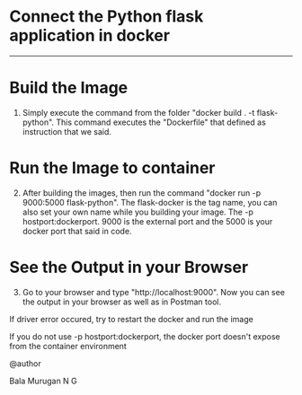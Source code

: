 # Connect the Python flask application in docker

-------------------------------------------------------

# Build the Image
1. Simply execute the command from the folder "docker build . -t flask-python". This command executes the "Dockerfile" that defined as instruction that we said.

# Run the Image to container
2. After building the images, then run the command "docker run -p 9000:5000 flask-python". The flask-docker is the tag name, you can also set your own name while you building your image. The -p hostport:dockerport. 9000 is the external port and the 5000 is your docker port that said in code.

# See the Output in your Browser
3. Go to your browser and type "http://localhost:9000". Now you can see the output in your browser as well as in Postman tool.



If driver error occured, try to restart the docker and run the image

If you do not use -p hostport:dockerport, the docker port doesn't expose from the container environment

@author

Bala Murugan N G

